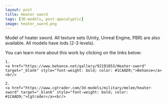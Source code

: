 ```yaml
---
layout: post 
title: Heater sword
tags: [3D-models, post-apocalyptic]
image: heater_sword.png
---
```

Model of heater sword.
All texture sets (Unity, Unreal Engine, PBR) are also available. 
All models have lods (2-3 levels).

<!--more-->

You can learn more about this work by clicking on the links below: <br/>

<div>
<!--
	1.
    <a href="https://www.artstation.com/artwork/1nB3wq" target="_blank" style="font-weight: bold; color: #1CAAD9;">Artstation</a><br/>
-->

	1.
	<a href="https://www.behance.net/gallery/92191853/Heater-sword" target="_blank" style="font-weight: bold; color: #1CAAD9;">Behance</a><br/>	

	2.
	<a href="https://www.cgtrader.com/3d-models/military/melee/heater-sword" target="_blank" style="font-weight: bold; color: #1CAAD9;">Cgtrader</a><br/>

<!--	
	4.
	<a href="https://sketchfab.com/3d-models/sci-fi-knife-5e861cecc971491d8920a2b1fa09f896" target="_blank" style="font-weight: bold; color: #1CAAD9;">Sketchfab</a><br/>	
	5.
	<a href="https://assetstore.unity.com/packages/3d/props/weapons/sci-fi-knife-pbr-142685" target="_blank" style="font-weight: bold; color: #1CAAD9;">Unity asset store</a>
-->	
</div>
